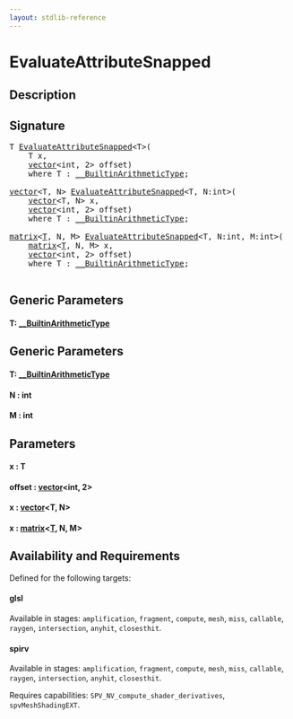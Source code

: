 ```yaml
---
layout: stdlib-reference
---
```


# EvaluateAttributeSnapped

## Description





## Signature 

<pre>
<span class="code_type">T</span> <a href="/stdlib-reference/global-decls/EvaluateAttributeSnapped">EvaluateAttributeSnapped</a>&lt;<span class="code_type">T</span>&gt;(
    <span class="code_type">T</span> <span class='code_param'>x</span>,
    <a href="/stdlib-reference/types/vector/index" class="code_type">vector</a>&lt;<span class="code_keyword">int</span>, 2&gt; <span class='code_param'>offset</span>)
    <span class='code_keyword'>where</span> <span class="code_type">T</span> : <a href="/stdlib-reference/interfaces/BuiltinArithmeticType/index" class="code_type">__BuiltinArithmeticType</a>;

<a href="/stdlib-reference/types/vector/index" class="code_type">vector</a>&lt;<span class="code_type">T</span>, N&gt; <a href="/stdlib-reference/global-decls/EvaluateAttributeSnapped">EvaluateAttributeSnapped</a>&lt;<span class="code_type">T</span>, N:<span class="code_keyword">int</span>&gt;(
    <a href="/stdlib-reference/types/vector/index" class="code_type">vector</a>&lt;<span class="code_type">T</span>, N&gt; <span class='code_param'>x</span>,
    <a href="/stdlib-reference/types/vector/index" class="code_type">vector</a>&lt;<span class="code_keyword">int</span>, 2&gt; <span class='code_param'>offset</span>)
    <span class='code_keyword'>where</span> <span class="code_type">T</span> : <a href="/stdlib-reference/interfaces/BuiltinArithmeticType/index" class="code_type">__BuiltinArithmeticType</a>;

<a href="/stdlib-reference/types/matrix/index" class="code_type">matrix</a>&lt;<a href="/stdlib-reference/types/matrix/T" class="code_type">T</a>, N, M&gt; <a href="/stdlib-reference/global-decls/EvaluateAttributeSnapped">EvaluateAttributeSnapped</a>&lt;<span class="code_type">T</span>, N:<span class="code_keyword">int</span>, M:<span class="code_keyword">int</span>&gt;(
    <a href="/stdlib-reference/types/matrix/index" class="code_type">matrix</a>&lt;<a href="/stdlib-reference/types/matrix/T" class="code_type">T</a>, N, M&gt; <span class='code_param'>x</span>,
    <a href="/stdlib-reference/types/vector/index" class="code_type">vector</a>&lt;<span class="code_keyword">int</span>, 2&gt; <span class='code_param'>offset</span>)
    <span class='code_keyword'>where</span> <span class="code_type">T</span> : <a href="/stdlib-reference/interfaces/BuiltinArithmeticType/index" class="code_type">__BuiltinArithmeticType</a>;

</pre>

## Generic Parameters

#### T: [\_\_BuiltinArithmeticType](/stdlib-reference/interfaces/BuiltinArithmeticType/index)

## Generic Parameters

#### T: [\_\_BuiltinArithmeticType](/stdlib-reference/interfaces/BuiltinArithmeticType/index)
#### N  : int
#### M  : int

## Parameters

#### x  : T
#### offset  : [vector](/stdlib-reference/types/vector/index)\<int, 2\>
#### x  : [vector](/stdlib-reference/types/vector/index)\<T, N\>
#### x  : [matrix](/stdlib-reference/types/matrix/index)\<[T](/stdlib-reference/types/matrix/T), N, M\>

## Availability and Requirements

Defined for the following targets:

#### glsl
Available in stages: `amplification`, `fragment`, `compute`, `mesh`, `miss`, `callable`, `raygen`, `intersection`, `anyhit`, `closesthit`.

#### spirv
Available in stages: `amplification`, `fragment`, `compute`, `mesh`, `miss`, `callable`, `raygen`, `intersection`, `anyhit`, `closesthit`.

Requires capabilities: `SPV_NV_compute_shader_derivatives`, `spvMeshShadingEXT`.


